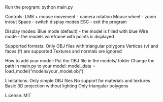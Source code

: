 Run the program:
python main.py

Controls:
LMB + mouse movement - camera rotation
Mouse wheel - zoom in/out
Space - switch display modes
ESC - exit the program

Display modes:
Blue mode (default) - the model is filled with blue
Wire mode - the models wireframe with points is displayed

Supported formats:
Only OBJ files with triangular polygons
Vertices (v) and faces (f) are supported
Textures and normals are ignored

How to add your model:
Put the OBJ file in the models/ folder
Change the path in main.py to your model:
model_data = load_model("models/your_model.obj")

Limitations:
Only simple OBJ files
No support for materials and textures
Basic 3D projection without lighting
Only triangular polygons

License:
MIT

